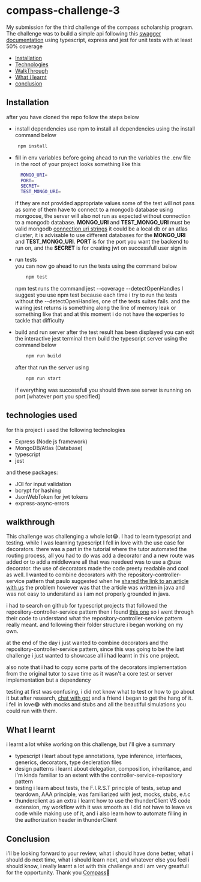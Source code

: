 # compass-challenge-3
My submission for the third challenge of the compass scholarship program.
The challenge was to build a simple api following this [swagger documentation](https://app.swaggerhub.com/apis-docs/PAULOSENA/sp_nigeria_third_challenge/1.0.0) using typescript, express and jest for unit
tests with at least 50% coverage
- [Installation](#installation)
- [Technologies](#technologies)
- [WalkThrough](#walkthrough)
- [What i learnt](#whatilearnt)
- [conclusion](#conclusion)

## Installation<a name="installation"></a>
after you have cloned the repo follow the steps below
- install dependencies
  use npm to install all dependencies using the install command below
  ```bash
   npm install
  ```
- fill in env variables
  before going ahead to run the variables the .env file in the root of your project looks something like this
  ```bash
    MONGO_URI=
    PORT=
    SECRET=
    TEST_MONGO_URI=
  ```
  if they are not provided appropriate values some of the test will not pass as some of them have to connect to a mongodb database using mongoose, the server will also not run as expected without connection
  to a mongodb database. __MONGO_URI__ and __TEST_MONGO_URI__ must be valid mongodb [connection uri strings](https://www.mongodb.com/docs/manual/reference/connection-string/) it could be a local db or an atlas     cluster, it is advisable to use different databases for the __MONGO_URI__ and __TEST_MONGO_URI__. __PORT__ is for the port you want the backend to run on, and the __SECRET__ is for creating jwt on successfull
  user sign in
  
- run tests <br />
  you can now go ahead to run the tests using the command below
  ```bash
      npm test
  ```
  npm test runs the command jest --coverage --detectOpenHandles
  I suggest you use npm test because each time i try to run the tests without the --detectOpenHandles, one of the tests suites fails. and the waring jest returns is something along the line of memory   leak or something like that and at this moment i do not have the experties to tackle that difficulty

- build and run server
  after the test result has been displayed you can exit the interactive jest terminal them build the typescript server using the command below
  ```bash
      npm run build
  ```

  after that run the server using
  ```bash
      npm run start
  ```
  if everything was successfull you should thwn see server is running on port [whatever port you specified]

## technologies used<a name="technologies"></a> 
for this project i used the following technologies
- Express (Node js framework)
- MongoDB/Atlas (Database)
- typescript
- jest

and these packages:
- JOI for input validation
- bcrypt for hashing
- JsonWebToken for jwt tokens
- express-async-errors


## walkthrough<a name="walkthrough"></a> 
This challenge was challenging a whole lot😂. 
I had to learn typescript and testing. while I was learning typescript I fell in love with the use case for decorators. there was a part in the tutorial where the tutor automated the routing process, all you had to do was add a decorator and a new route was added or to add a middleware all that was needeed was to use a @use
decorator. the use of decorators made the code preety readable and cool as well. I wanted to combine decorators with the repository-controller-service pattern that
paulo suggested when he [shared the link to an article with us](https://tom-collings.medium.com/controller-service-repository-16e29a4684e5#:~:text=The%20Service%20layer%20is%20where,pretty%20simple%20separation%20of%20concerns) the problem however was that the article was written in java and was not easy to understand as i am not properly grounded in java.

i had to search on github for typescript projects that followed the repository-controller-service pattern then i found [this one](https://github.com/OVIfy/assets-management-api/tree/main) so i went through their code to understand what the repository-controller-service pattern really meant. and following their folder structure i began working on my own.

at the end of the day i just wanted to combine decorators and the repository-controller-service pattern, since this was going to be the last challenge i just wanted to showcase all i had learnt in this one project.

also note that i had to copy some parts of the decorators implementation from the original tutor to save time as it wasn't a core test or server implementation but a dependency

testing at first was confusing, i did not know what to test or how to go about it but after research, [chat with gpt](https://chat.openai.com/share/1f30051d-2b35-4781-a585-75e87730c6eb) and a friend i began to get the hang of it. i fell in love😂 with mocks and stubs and all the beautiful simulations you could run with them.

## What I learnt<a name="whatilearnt"></a> 
i learnt a lot whike working on this challenge, but i'll give a summary
- typescript
  i leart about type annotations, type inference, interfaces, generics, decorators, type decleration files
- design patterns
  i learnt about delegation, composition, inheritance, and i'm kinda familiar to an extent with the controller-service-repository pattern
- testing
  i learn about tests, the F.I.R.S.T principle of tests, setup and teardown, AAA principle, was familiarized with jest, mocks, stubs, e.t.c
- thunderclient
  as an extra i learnt how to use the thunderClient VS code extension, my workflow with it was smooth as I did not have to leave vs code while making use of it,
  and i also learn how to automate filling in the authorization header in thunderClient


## Conclusion<a name="conclusion"></a>
i'll be looking forward to your review, what i should have done better, what i should do next time, what i should learn next, and whatever else you feel i should know, i really learnt a lot with this challenge and i am very greatfull for the opportunity.
Thank you [Compass](https://compass.uol/en/home/)🧡
